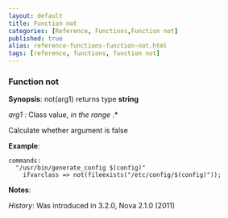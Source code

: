 ```yaml
---
layout: default
title: Function not
categories: [Reference, Functions,Function not]
published: true
alias: reference-functions-function-not.html
tags: [reference, functions, function not]
---
```


### Function not

**Synopsis**: not(arg1) returns type **string**

  
 *arg1* : Class value, *in the range* .\*   

Calculate whether argument is false

**Example**:  
   

```cf3
commands:
  "/usr/bin/generate_config $(config)"
    ifvarclass => not(fileexists("/etc/config/$(config)"));
```

**Notes**:  
   
 *History*: Was introduced in 3.2.0, Nova 2.1.0 (2011)
